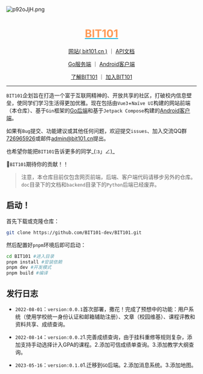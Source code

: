 <!--
 * @Author: flwfdd
 * @Date: 2022-07-27 16:44:47
 * @LastEditTime: 2023-09-17 16:42:58
 * @Description: 
 * _(:з」∠)_
-->

![p92oJjH.png](https://s1.ax1x.com/2023/05/16/p92oJjH.png)

<div align="center">

<h1 style="color:#FF9A57;text-decoration:underline;text-decoration-color:#00ABD6;">BIT101</h1>

[网站( bit101.cn )](https://bit101.cn) ｜ [API文档](https://bit101-api.apifox.cn)

[Go服务端](https://github.com/BIT101-dev/BIT101-GO) ｜ [Android客户端](https://github.com/BIT101-dev/BIT101-Android)

[了解BIT101](https://bit101-project.feishu.cn/wiki/W8TxwAs7rizGVEkONjAcvgvsnxe) ｜ [加入BIT101](https://bit101-project.feishu.cn/wiki/OY1Xw6y27iNZqgkSDCkc5Cfdnjc)

</div>

---

`BIT101`企划旨在打造一个富于互联网精神的、开放共享的社区，打破校内信息壁垒，使同学们学习生活得更加优雅。现在包括由`Vue3`+`Naïve UI`构建的网站前端（本仓库）、基于`Gin`框架的[Go后端](https://github.com/BIT101-dev/BIT101-GO)和基于`Jetpack Compose`构建的[Android客户端](https://github.com/BIT101-dev/BIT101-Android)。

如果有`Bug`提交、功能建议或其他任何问题，欢迎提交`issues`、加入交流QQ群[726965926](https://jq.qq.com/?_wv=1027&k=OTttwrzb)或邮件[admin@bit101.cn](mailto:admin@bit101.cn)提出。

也希望你能把`BIT101`告诉更多的同学_(:з」∠)_

🥳`BIT101`期待你的贡献！！

> 注意，本仓库目前仅包含网页前端，后端、客户端代码请移步另外的仓库。`doc`目录下的文档和`backend`目录下的`Python`后端已经废弃。

## 启动！
首先下载或克隆仓库：
```bash
git clone https://github.com/BIT101-dev/BIT101.git
```

然后配置好`pnpm`环境后即可启动：
```bash
cd BIT101 #进入目录
pnpm install #安装依赖
pnpm dev #开发模式
pnpm build #编译
```

## 发行日志

* `2022-08-01`：`version:0.0.1`首次部署，撒花！完成了预想中的功能：用户系统（使用学校统一身份认证和邮箱辅助注册）、文章（校园维基）、课程评教和资料共享、成绩查询。

* `2022-08-14`：`version:0.0.2`1.完善成绩查询，由于挂科重修等规则复杂，添加支持手动选择计入GPA的课程。2.添加可信成绩单查询。3.添加教学大纲查询。

* `2023-05-16`：`version:0.1.0`1.迁移到`GO`后端。2.添加消息系统。3.添加地图。

